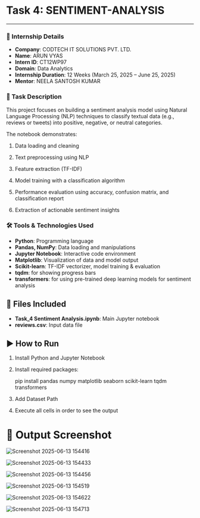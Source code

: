 # Task 4: SENTIMENT-ANALYSIS

---

### 🏢 Internship Details

- **Company**: CODTECH IT SOLUTIONS PVT. LTD.  
- **Name**: ARUN VYAS  
- **Intern ID**: CT12WP97  
- **Domain**: Data Analytics  
- **Internship Duration**: 12 Weeks (March 25, 2025 – June 25, 2025)  
- **Mentor**: NEELA SANTOSH KUMAR  

### 📝 Task Description

This project focuses on building a sentiment analysis model using Natural Language Processing (NLP) techniques to classify textual data (e.g., reviews or tweets) into positive, negative, or neutral categories.

The notebook demonstrates:

1. Data loading and cleaning

2. Text preprocessing using NLP

3. Feature extraction (TF-IDF)

4. Model training with a classification algorithm

5. Performance evaluation using accuracy, confusion matrix, and classification report

6. Extraction of actionable sentiment insights

### 🛠️ Tools & Technologies Used

- **Python**: Programming language 
- **Pandas, NumPy**: Data loading and manipulations  
- **Jupyter Notebook**: Interactive code environment 
- **Matplotlib**: Visualization of data and model output
- **Scikit-learn**: TF-IDF vectorizer, model training & evaluation
- **tqdm**: for showing progress bars
- **transformers**: for using pre-trained deep learning models for sentiment analysis
  
## 📂 Files Included

- **Task_4 Sentiment Analysis.ipynb**: Main Jupyter notebook   
- **reviews.csv**: Input data file 
   
## ▶️ How to Run
1. Install Python and Jupyter Notebook

2. Install required packages:

   pip install pandas numpy matplotlib seaborn scikit-learn tqdm transformers

4. Add Dataset Path

5. Execute all cells in order to see the output

# 📸 Output Screenshot
![Screenshot 2025-06-13 154416](https://github.com/user-attachments/assets/19e70e85-9bf8-4c4f-8fd8-60a6e1e4f3df)

![Screenshot 2025-06-13 154433](https://github.com/user-attachments/assets/8d3e26b3-2a00-476e-8ec8-713243fadde1)

![Screenshot 2025-06-13 154456](https://github.com/user-attachments/assets/627261e7-82b5-45bc-a65f-5b04a24f7381)

![Screenshot 2025-06-13 154519](https://github.com/user-attachments/assets/328bd866-d2e4-4ec5-8caa-aaa60ff98de4)

![Screenshot 2025-06-13 154622](https://github.com/user-attachments/assets/b9813b62-6558-412d-9098-6c24f6915544)

![Screenshot 2025-06-13 154713](https://github.com/user-attachments/assets/7a4356b7-7ed5-4843-8def-af43ccfec9cf)






